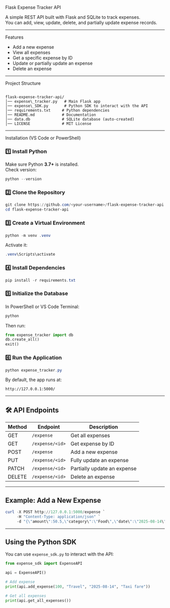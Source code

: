  Flask Expense Tracker API

A simple REST API built with Flask and SQLite to track expenses.  
You can add, view, update, delete, and partially update expense records.

---

 Features
- Add a new expense
- View all expenses
- Get a specific expense by ID
- Update or partially update an expense
- Delete an expense

---

 Project Structure
```

flask-expense-tracker-api/
│── expense\_tracker.py   # Main Flask app
│── expense\_SDK.py       # Python SDK to interact with the API
│── requirements.txt     # Python dependencies
│── README.md            # Documentation
│── data.db              # SQLite database (auto-created)
│── LICENSE              # MIT License

````

---

 Installation (VS Code or PowerShell)

### 1️⃣ Install Python
Make sure Python **3.7+** is installed.  
Check version:
```powershell
python --version
````

### 2️⃣ Clone the Repository

```powershell
git clone https://github.com/<your-username>/flask-expense-tracker-api.git
cd flask-expense-tracker-api
```

### 3️⃣ Create a Virtual Environment

```powershell
python -m venv .venv
```

Activate it:

```powershell
.venv\Scripts\activate
```

### 4️⃣ Install Dependencies

```powershell
pip install -r requirements.txt
```

### 5️⃣ Initialize the Database

In PowerShell or VS Code Terminal:

```powershell
python
```

Then run:

```python
from expense_tracker import db
db.create_all()
exit()
```

### 6️⃣ Run the Application

```powershell
python expense_tracker.py
```

By default, the app runs at:

```
http://127.0.0.1:5000/
```

---

## 🛠 API Endpoints

| Method | Endpoint        | Description                 |
| ------ | --------------- | --------------------------- |
| GET    | `/expense`      | Get all expenses            |
| GET    | `/expense/<id>` | Get expense by ID           |
| POST   | `/expense`      | Add a new expense           |
| PUT    | `/expense/<id>` | Fully update an expense     |
| PATCH  | `/expense/<id>` | Partially update an expense |
| DELETE | `/expense/<id>` | Delete an expense           |

---

## Example: Add a New Expense

```powershell
curl -X POST http://127.0.0.1:5000/expense `
     -H "Content-Type: application/json" `
     -d "{\"amount\":50.5,\"category\":\"Food\",\"date\":\"2025-08-14\",\"notes\":\"Lunch\"}"
```

---

##  Using the Python SDK

You can use `expense_sdk.py` to interact with the API:

```python
from expense_sdk import ExpenseAPI

api = ExpenseAPI()

# Add expense
print(api.add_expense(100, "Travel", "2025-08-14", "Taxi fare"))

# Get all expenses
print(api.get_all_expenses())
```



